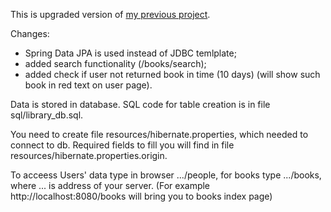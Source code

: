 This is upgraded version of [my previous project](https://github.com/Verytas/Library_books_records). </br>

Changes:
- Spring Data JPA is used instead of JDBC temlplate;
- added search functionality (/books/search);
- added check if user not returned book in time (10 days) (will show such book in red text on user page).



Data is stored in database. SQL code for table creation is in file sql/library_db.sql.

You need to create file resources/hibernate.properties, which needed to connect to db.
Required fields to fill you will find in file resources/hibernate.properties.origin.

To acceess Users' data type in browser .../people, for books type .../books, where ... is address of your server.
(For example http://localhost:8080/books will bring you to books index page)
